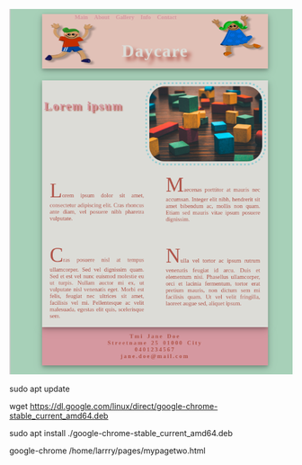 
![Screenshot](pages.png)

sudo apt update

wget https://dl.google.com/linux/direct/google-chrome-stable_current_amd64.deb

sudo apt install ./google-chrome-stable_current_amd64.deb

google-chrome /home/larrry/pages/mypagetwo.html